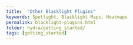 ```yaml
---
title:  "Other Blacklight Plugins"
keywords: Spotlight, Blacklight Maps, Heatmaps
permalink: blacklight-plugins.html
folder: hydra/getting_started/
tags: [getting_started]
---
```

